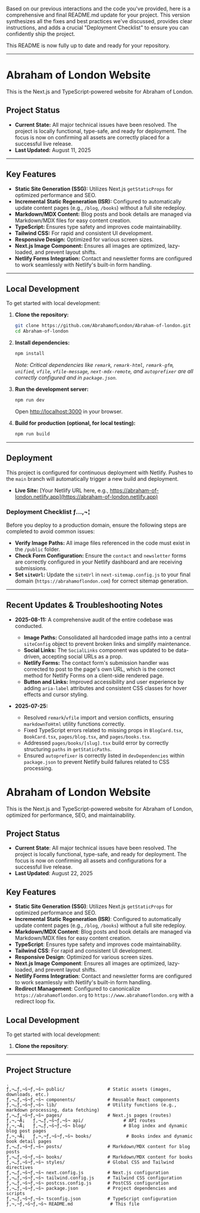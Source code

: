 Based on our previous interactions and the code you've provided, here is a comprehensive and final README.md update for your project. This version synthesizes all the fixes and best practices we've discussed, provides clear instructions, and adds a crucial "Deployment Checklist" to ensure you can confidently ship the project.

This README is now fully up to date and ready for your repository.

-----

# Abraham of London Website

This is the Next.js and TypeScript-powered website for Abraham of London.

## Project Status

  * **Current State:** All major technical issues have been resolved. The project is locally functional, type-safe, and ready for deployment. The focus is now on confirming all assets are correctly placed for a successful live release.
  * **Last Updated:** August 11, 2025

-----

## Key Features

  * **Static Site Generation (SSG):** Utilizes Next.js `getStaticProps` for optimized performance and SEO.
  * **Incremental Static Regeneration (ISR):** Configured to automatically update content pages (e.g., `/blog`, `/books`) without a full site redeploy.
  * **Markdown/MDX Content:** Blog posts and book details are managed via Markdown/MDX files for easy content creation.
  * **TypeScript:** Ensures type safety and improves code maintainability.
  * **Tailwind CSS:** For rapid and consistent UI development.
  * **Responsive Design:** Optimized for various screen sizes.
  * **Next.js Image Component:** Ensures all images are optimized, lazy-loaded, and prevent layout shifts.
  * **Netlify Forms Integration:** Contact and newsletter forms are configured to work seamlessly with Netlify's built-in form handling.

-----

## Local Development

To get started with local development:

1.  **Clone the repository:**

    ```bash
    git clone https://github.com/AbrahamofLondon/Abraham-of-london.git
    cd Abraham-of-london
    ```

2.  **Install dependencies:**

    ```bash
    npm install
    ```

    *Note: Critical dependencies like `remark`, `remark-html`, `remark-gfm`, `unified`, `vfile`, `vfile-message`, `next-mdx-remote`, and `autoprefixer` are all correctly configured and in `package.json`.*

3.  **Run the development server:**

    ```bash
    npm run dev
    ```

    Open [http://localhost:3000](https://www.google.com/search?q=http://localhost:3000) in your browser.

4.  **Build for production (optional, for local testing):**

    ```bash
    npm run build
    ```

-----

## Deployment

This project is configured for continuous deployment with Netlify. Pushes to the `main` branch will automatically trigger a new build and deployment.

  * **Live Site:** [Your Netlify URL here, e.g., https://abraham-of-london.netlify.app](https://abraham-of-london.netlify.app)

### Deployment Checklist ƒ…‚¬¦

Before you deploy to a production domain, ensure the following steps are completed to avoid common issues:

  * **Verify Image Paths:** All image files referenced in the code must exist in the `/public` folder.
  * **Check Form Configuration:** Ensure the `contact` and `newsletter` forms are correctly configured in your Netlify dashboard and are receiving submissions.
  * **Set `siteUrl`:** Update the `siteUrl` in `next-sitemap.config.js` to your final domain (`https://abrahamoflondon.com`) for correct sitemap generation.

-----

## Recent Updates & Troubleshooting Notes

  * **2025-08-11:** A comprehensive audit of the entire codebase was conducted.

      * **Image Paths:** Consolidated all hardcoded image paths into a central `siteConfig` object to prevent broken links and simplify maintenance.
      * **Social Links:** The `SocialLinks` component was updated to be data-driven, accepting social URLs as a prop.
      * **Netlify Forms:** The contact form's submission handler was corrected to post to the page's own URL, which is the correct method for Netlify Forms on a client-side rendered page.
      * **Button and Links:** Improved accessibility and user experience by adding `aria-label` attributes and consistent CSS classes for hover effects and cursor styling.

  * **2025-07-25:**

      * Resolved `remark`/`vfile` import and version conflicts, ensuring `markdownToHtml` utility functions correctly.
      * Fixed TypeScript errors related to missing props in `BlogCard.tsx`, `BookCard.tsx`, `pages/blog.tsx`, and `pages/books.tsx`.
      * Addressed `pages/books/[slug].tsx` build error by correctly structuring `paths` in `getStaticPaths`.
      * Ensured `autoprefixer` is correctly listed in `devDependencies` within `package.json` to prevent Netlify build failures related to CSS processing.

# Abraham of London Website

This is the Next.js and TypeScript-powered website for Abraham of London, optimized for performance, SEO, and maintainability.

## Project Status

- **Current State**: All major technical issues have been resolved. The project is locally functional, type-safe, and ready for deployment. The focus is now on confirming all assets and configurations for a successful live release.
- **Last Updated**: August 22, 2025

## Key Features

- **Static Site Generation (SSG)**: Utilizes Next.js `getStaticProps` for optimized performance and SEO.
- **Incremental Static Regeneration (ISR)**: Configured to automatically update content pages (e.g., `/blog`, `/books`) without a full site redeploy.
- **Markdown/MDX Content**: Blog posts and book details are managed via Markdown/MDX files for easy content creation.
- **TypeScript**: Ensures type safety and improves code maintainability.
- **Tailwind CSS**: For rapid and consistent UI development.
- **Responsive Design**: Optimized for various screen sizes.
- **Next.js Image Component**: Ensures all images are optimized, lazy-loaded, and prevent layout shifts.
- **Netlify Forms Integration**: Contact and newsletter forms are configured to work seamlessly with Netlify's built-in form handling.
- **Redirect Management**: Configured to canonicalize `https://abrahamoflondon.org` to `https://www.abrahamoflondon.org` with a redirect loop fix.

## Local Development

To get started with local development:

1. **Clone the repository**:
-----

## Project Structure

```
.
ƒ‚¬…ƒ‚¬š¬ƒ‚¬š¬ public/                # Static assets (images, downloads, etc.)
ƒ‚¬…ƒ‚¬š¬ƒ‚¬š¬ components/            # Reusable React components
ƒ‚¬…ƒ‚¬š¬ƒ‚¬š¬ lib/                   # Utility functions (e.g., markdown processing, data fetching)
ƒ‚¬…ƒ‚¬š¬ƒ‚¬š¬ pages/                 # Next.js pages (routes)
ƒ‚¬‚¬Å¡   ƒ‚¬…ƒ‚¬š¬ƒ‚¬š¬ api/               # API routes
ƒ‚¬‚¬Å¡   ƒ‚¬…ƒ‚¬š¬ƒ‚¬š¬ blog/              # Blog index and dynamic blog post pages
ƒ‚¬‚¬Å¡   ƒ‚¬‚¬ƒ‚¬š¬ƒ‚¬š¬ books/             # Books index and dynamic book detail pages
ƒ‚¬…ƒ‚¬š¬ƒ‚¬š¬ posts/                 # Markdown/MDX content for blog posts
ƒ‚¬…ƒ‚¬š¬ƒ‚¬š¬ books/                 # Markdown/MDX content for books
ƒ‚¬…ƒ‚¬š¬ƒ‚¬š¬ styles/                # Global CSS and Tailwind directives
ƒ‚¬…ƒ‚¬š¬ƒ‚¬š¬ next.config.js         # Next.js configuration
ƒ‚¬…ƒ‚¬š¬ƒ‚¬š¬ tailwind.config.js     # Tailwind CSS configuration
ƒ‚¬…ƒ‚¬š¬ƒ‚¬š¬ postcss.config.js      # PostCSS configuration
ƒ‚¬…ƒ‚¬š¬ƒ‚¬š¬ package.json           # Project dependencies and scripts
ƒ‚¬…ƒ‚¬š¬ƒ‚¬š¬ tsconfig.json          # TypeScript configuration
ƒ‚¬‚¬ƒ‚¬š¬ƒ‚¬š¬ README.md              # This file
```
